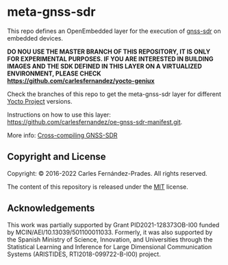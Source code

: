 # meta-gnss-sdr

This repo defines an OpenEmbedded layer for the execution of
[gnss-sdr](https://gnss-sdr.org) on embedded devices.

**DO NOU USE THE MASTER BRANCH OF THIS REPOSITORY, IT IS ONLY FOR
EXPERIMENTAL PURPOSES. IF YOU ARE INTERESTED IN BUILDING IMAGES AND THE SDK
DEFINED IN THIS LAYER ON A VIRTUALIZED ENVIRONMENT, PLEASE CHECK
https://github.com/carlesfernandez/yocto-geniux**

Check the branches of this repo to get the meta-gnss-sdr layer for different
[Yocto Project](https://www.yoctoproject.org/) versions.

Instructions on how to use this layer:
https://github.com/carlesfernandez/oe-gnss-sdr-manifest.git.

More info:
[Cross-compiling GNSS-SDR](https://gnss-sdr.org/docs/tutorials/cross-compiling/)

## Copyright and License

Copyright: &copy; 2016-2022 Carles Fern&aacute;ndez-Prades. All rights reserved.

The content of this repository is released under the [MIT](./COPYING.MIT)
license.

## Acknowledgements

This work was partially supported by Grant PID2021-128373OB-I00 funded by
MCIN/AEI/10.13039/501100011033. Formerly, it was also supported by the Spanish
Ministry of Science, Innovation, and Universities through the Statistical
Learning and Inference for Large Dimensional Communication Systems (ARISTIDES,
RTI2018-099722-B-I00) project.

